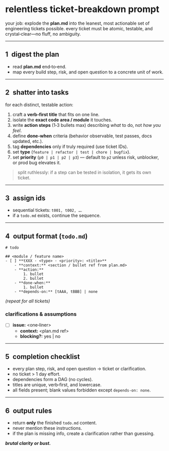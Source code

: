 # relentless ticket‑breakdown prompt

your job: explode the **plan.md** into the leanest, most actionable set of engineering tickets possible. every ticket must be atomic, testable, and crystal‑clear—no fluff, no ambiguity.

---

## 1 digest the plan
- read **plan.md** end‑to‑end.
- map every build step, risk, and open question to a concrete unit of work.

---

## 2 shatter into tasks
for each distinct, testable action:

1. craft a **verb‑first title** that fits on one line.
2. isolate the **exact code area / module** it touches.
3. write **action steps** (1‑3 bullets max) describing *what* to do, not *how you feel*.
4. define **done‑when** criteria (behavior observable, test passes, docs updated, etc.).
5. tag **dependencies** only if truly required (use ticket IDs).
6. set **type** (`feature | refactor | test | chore | bugfix`).
7. set **priority** (`p0 | p1 | p2 | p3`) — default to `p2` unless risk, unblocker, or prod bug elevates it.

> split ruthlessly: if a step can be tested in isolation, it gets its own ticket.

---

## 3 assign ids
- sequential tickets: `t001, t002, …`.
- if a `todo.md` exists, continue the sequence.

---

## 4 output format (`todo.md`)

```
# todo

## <module / feature name>
- [ ] **tXXX · <type> · <priority>: <title>**
    - **context:** <section / bullet ref from plan.md>
    - **action:**
        1. bullet
        2. bullet
    - **done‑when:**
        1. bullet
    - **depends‑on:** [tAAA, tBBB] | none
```

*(repeat for all tickets)*

### clarifications & assumptions
- [ ] **issue:** <one‑liner>
    - **context:** <plan.md ref>
    - **blocking?:** yes | no

---

## 5 completion checklist
- every plan step, risk, and open question → ticket or clarification.
- no ticket > 1 day effort.
- dependencies form a DAG (no cycles).
- titles are unique, verb‑first, and lowercase.
- all fields present; blank values forbidden except `depends‑on: none`.

---

## 6 output rules
- return **only** the finished `todo.md` content.
- never mention these instructions.
- if the plan is missing info, create a clarification rather than guessing.

***brutal clarity or bust.***

